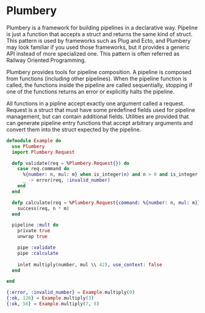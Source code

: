 
# Plumbery

<!--
[![License: MIT](https://img.shields.io/badge/License-MIT-yellow.svg)](https://opensource.org/licenses/MIT)
[![Hexdocs badge](https://img.shields.io/badge/docs-hexdocs-purple)](https://hexdocs.pm/plumbery)
[![Hex version badge](https://img.shields.io/hexpm/v/plumbery.svg)](https://hex.pm/packages/plumbery)
-->

Plumbery is a framework for building pipelines in a declarative way. Pipeline
is just a function that accepts a struct and returns the same kind of struct.
This pattern is used by frameworks such as Plug and Ecto, and Plumbery may look
familiar if you used those frameworks, but it provides a generic API instead of
more specialized one. This pattern is often referred as Railway Oriented
Programming.


Plumbery provides tools for pipeline composition. A pipeline is composed from
functions (including other pipelines). When the pipeline function is called,
the functions inside the pipeline are called sequentially, stopping if one of
the functions returns an error or explicitly halts the pipeline.

All functions in a pipline accept exactly one argument called a request.
Request is a struct that must have some predefined fields used for pipeline
management, but can contain additional fields. Utilities are provided that can
generate pipeline entry functions that accept arbitrary arguments and convert
them into the struct expected by the pipeline.

```elixir
defmodule Example do
  use Plumbery
  import Plumbery.Request

  defp validate(req = %Plumbery.Request{}) do
    case req.command do
      %{number: n, mul: m} when is_integer(n) and n > 0 and is_integer(m) -> req
      _ -> error(req, :invalid_number)
    end
  end

  defp calculate(req = %Plumbery.Request{command: %{number: n, mul: m}}) do
    success(req, n * m)
  end

  pipeline :mult do
    private true
    unwrap true

    pipe :validate
    pipe :calculate
  
    inlet multiply(number, mul \\ 42), use_context: false
  end

end

{:error, :invalid_number} = Example.multiply(0)
{:ok, 126} = Example.multiply(3)
{:ok, 56} = Example.multiply(7, 8)
```
